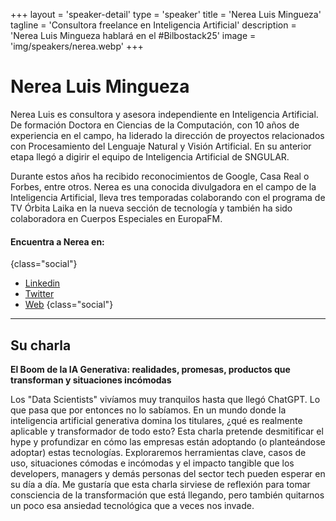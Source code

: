 +++
layout = 'speaker-detail'
type = 'speaker'
title = 'Nerea Luis Mingueza'
tagline = 'Consultora freelance en Inteligencia Artificial'
description = 'Nerea Luis Mingueza hablará en el #Bilbostack25'
image = 'img/speakers/nerea.webp'
+++

# Nerea Luis Mingueza

Nerea Luis es consultora y asesora independiente en Inteligencia Artificial. De formación Doctora en Ciencias de la Computación, con 10 años de experiencia en el campo, ha liderado la dirección de proyectos relacionados con Procesamiento del Lenguaje Natural y Visión Artificial. En su anterior etapa llegó a digirir el equipo de Inteligencia Artificial de SNGULAR.

Durante estos años ha recibido reconocimientos de Google, Casa Real o Forbes, entre otros. Nerea es una conocida divulgadora en el campo de la Inteligencia Artificial, lleva tres temporadas colaborando con el programa de TV Órbita Laika en la nueva sección de tecnología y también ha sido colaboradora en Cuerpos Especiales en EuropaFM.

#### Encuentra a Nerea en:

{class="social"}

- [Linkedin](https://www.linkedin.com/in/nerealuis/)
- [Twitter](https://x.com/sailormerqury)
- [Web](https://nerealuis.es/)
  {class="social"}

---  

## Su charla
**El Boom de la IA Generativa: realidades, promesas, productos que transforman y situaciones incómodas**

Los "Data Scientists" vivíamos muy tranquilos hasta que llegó ChatGPT. Lo que pasa que por entonces no lo sabíamos. En un mundo donde la inteligencia artificial generativa domina los titulares, ¿qué es realmente aplicable y transformador de todo esto? Esta charla pretende desmitificar el hype y profundizar en cómo las empresas están adoptando (o planteándose adoptar) estas tecnologías. Exploraremos herramientas clave, casos de uso, situaciones cómodas e incómodas y el impacto tangible que los developers, managers y demás personas del sector tech pueden esperar en su día a día. Me gustaría que esta charla sirviese de reflexión para tomar consciencia de la transformación que está llegando, pero también quitarnos un poco esa ansiedad tecnológica que a veces nos invade.

